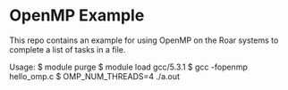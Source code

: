 # OpenMP Example

This repo contains an example for using OpenMP on the Roar systems to complete a list of tasks in a file.

Usage:
$ module purge
$ module load gcc/5.3.1
$ gcc -fopenmp hello_omp.c
$ OMP_NUM_THREADS=4 ./a.out 
